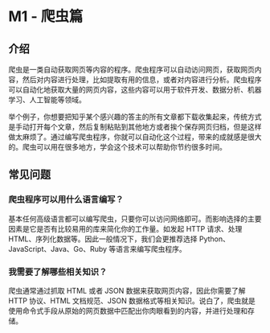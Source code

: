 # M1 - 爬虫篇

## 介绍

爬虫是一类自动获取网页等内容的程序。爬虫程序可以自动访问网页，获取网页内容，然后对内容进行处理，比如提取有用的信息，或者对内容进行分析。爬虫程序可以自动化地获取大量的网页内容，这些内容可以用于软件开发、数据分析、机器学习、人工智能等领域。

举个例子，你想要把知乎某个感兴趣的答主的所有文章都下载收集起来，传统方式是手动打开每个文章，然后复制粘贴到其他地方或者挨个保存网页归档，但是这样做太麻烦了。通过编写爬虫程序，你就可以自动化这个过程，带来的成就感是很大的。爬虫可以用在很多地方，学会这个技术可以帮助你节约很多时间。

## 常见问题

### 爬虫程序可以用什么语言编写？

基本任何高级语言都可以编写爬虫，只要你可以访问网络即可。而影响选择的主要因素是它是否有比较易用的库来简化你的工作量。如发起 HTTP 请求、处理 HTML、序列化数据等。因此一般情况下，我们会更推荐选择 Python、JavaScript、Java、Go、Ruby 等语言来编写爬虫程序。

### 我需要了解哪些相关知识？

爬虫通常通过抓取 HTML 或者 JSON 数据来获取网页内容，因此你需要了解 HTTP 协议、HTML 文档规范、JSON 数据格式等相关知识。说白了，爬虫就是使用命令式手段从原始的网页数据中匹配出你肉眼看到的内容，并进行处理和存储。
